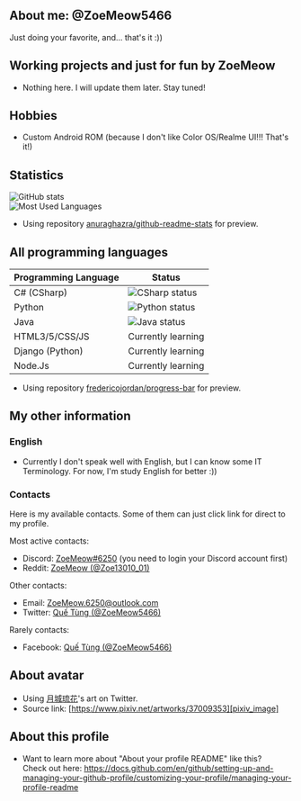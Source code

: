 ## About me: @ZoeMeow5466
Just doing your favorite, and... that's it :))

<!-- Working projects and just for fun =)) -->
## Working projects and just for fun by ZoeMeow
- Nothing here. I will update them later. Stay tuned!

<!-- Hobbies -->
## Hobbies
- Custom Android ROM (because I don't like Color OS/Realme UI!!! That's it!)

<!-- My statistics -->
## Statistics

![GitHub stats][github_stats]<br>
![Most Used Languages][github_mostusedlang]<br>
- Using repository [anuraghazra/github-readme-stats][github_readme_stats] for preview.

<!-- My learned programming languages -->
## All programming languages
| Programming Language | Status                                                                      |
| -------------------- | ------                                                                      |
| C# (CSharp)          | ![CSharp status][csharp_status]<br>                                         |
| Python               | ![Python status][python_status]<br>                                         |
| Java                 | ![Java status][java_status]<br>                                             |
| HTML3/5/CSS/JS       | Currently learning                                                          |
| Django (Python)      | Currently learning                                                          |
| Node.Js              | Currently learning                                                          |

- Using repository [fredericojordan/progress-bar][github_progressbar] for preview.

<!-- My other information -->
## My other information

### English
- Currently I don't speak well with English, but I can know some IT Terminology. For now, I'm study English for better :))

<!-- Contacts area -->
### Contacts

Here is my available contacts. Some of them can just click link for direct to my profile.

Most active contacts:
- Discord: [ZoeMeow#6250][discord] (you need to login your Discord account first)
- Reddit: [ZoeMeow (@Zoe13010_01)][reddit]

Other contacts:
- Email: [ZoeMeow.6250@outlook.com][email]
- Twitter: [Quế Tùng (@ZoeMeow5466)][twitter]

Rarely contacts:
- Facebook: [Quế Tùng (@ZoeMeow5466)][facebook]

<!-- Avatar credit -->
## About avatar
- Using [月城琉花][pixiv_user]'s art on Twitter.
- Source link: [https://www.pixiv.net/artworks/37009353][pixiv_image]

<!-- More information about this profile -->
## About this profile
- Want to learn more about "About your profile README" like this?<br>
Check out here: https://docs.github.com/en/github/setting-up-and-managing-your-github-profile/customizing-your-profile/managing-your-profile-readme


<!-- All links here. Don't edit these line unless you know what you are doing! -->
<!-- Available personal social links -->
[discord]: https://discordapp.com/users/465061557814951936
[reddit]: https://www.reddit.com/user/zoe13010_01
[facebook]: https://www.facebook.com/ZoeMeow5466
[twitter]: https://www.twitter.com/ZoeMeow5466
[email]: mailto:ZoeMeow.6250@outlook.com

<!-- Image credit -->
[pixiv_user]: https://www.pixiv.net/users/288248
[pixiv_image]: https://www.pixiv.net/artworks/37009353

<!-- Preview: GitHub stats -->
[github_readme_stats]: https://github.com/anuraghazra/github-readme-stats
[github_stats]: https://github-readme-stats.vercel.app/api?show_icons=true&theme=default&username=zoemeow6250
[github_mostusedlang]: https://github-readme-stats.vercel.app/api/top-langs?layout=compact&username=zoemeow6250

<!-- Preview: GitHub Progress bar -->
[github_progressbar]: https://github.com/fredericojordan/progress-bar
[csharp_status]: https://progress-bar.dev/80?scale=100&width=300&suffix=%
[python_status]: https://progress-bar.dev/70?scale=100&width=300&suffix=%
[java_status]: https://progress-bar.dev/65?scale=100&width=300&suffix=%
